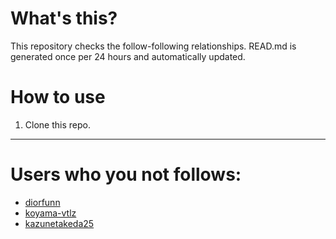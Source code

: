 # What's this?
This repository checks the follow-following relationships.
READ.md is generated once per 24 hours and automatically updated.
# How to use
1. Clone this repo.
 
 --- 
 
 # Users who you not follows: 
  
- [diorfunn](https://github.com/diorfunn/) 
- [koyama-vtlz](https://github.com/koyama-vtlz/) 
- [kazunetakeda25](https://github.com/kazunetakeda25/) 
